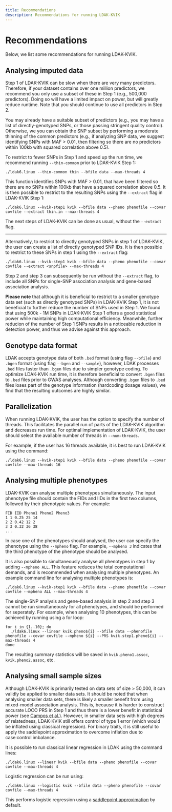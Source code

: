 ```yaml
---
title: Recommendations
description: Recommendations for running LDAK-KVIK
---
```


# Recommendations

Below, we list some recommendations for running LDAK-KVIK. 

## Analysing imputed data

Step 1 of LDAK-KVIK can be slow when there are very many predictors. Therefore, if your dataset contains over one million predictors, we recommend you only use a subset of these in Step 1 (e.g., 500,000 predictors). Doing so will have a limited impact on power, but will greatly reduce runtime. Note that you should continue to use all predictors in Step 2.

You may already have a suitable subset of predictors (e.g., you may have a list of directly-genotyped SNPs, or those passing stringent quality control). Otherwise, we you can obtain the SNP subset by performing a moderate thinning of the common predictors (e.g., if analyzing SNP data, we suggest identifying SNPs with MAF > 0.01, then filtering so there are no predictors within 100kb with squared correlation above 0.5).

To restrict to fewer SNPs in Step 1 and speed up the run time, we recommend running `--thin-common` prior to LDAK-KVIK Step 1:

```
./ldak6.linux --thin-common thin --bfile data --max-threads 4
```
This function identifies SNPs with MAF > 0.01, that have been filtered so there are no SNPs within 100kb that have a squared correlation above 0.5. It is then possible to restrict to the resulting SNPs using the `--extract` flag in LDAK-KVIK Step 1:
```
./ldak6.linux --kvik-step1 kvik --bfile data --pheno phenofile --covar covfile --extract thin.in --max-threads 4
```
The next steps of LDAK-KVIK can be done as usual, without the `--extract` flag.

---

Alternatively, to restrict to directly genotyped SNPs in step 1 of LDAK-KVIK, the user can create a list of directly genotyped SNP IDs. It is then possible to restrict to these SNPs in step 1 using the `--extract` flag:
```
./ldak6.linux --kvik-step1 kvik --bfile data --pheno phenofile --covar covfile --extract <snpfile> --max-threads 4
```

Step 2 and step 3 can subsequently be run without the `--extract` flag, to include all SNPs for single-SNP association analysis and gene-based association analysis.

**Please note** that although it is beneficial to restrict to a smaller genotype data set (such as directly genotyped SNPs) in LDAK-KVIK Step 1, it is not beneficial to further reduce the number of SNPs used in Step 1. We found that using 500k - 1M SNPs in LDAK-KVIK Step 1 offers a good statistical power while maintaining high computational efficiency.  Meanwhile, further reducion of the number of Step 1 SNPs results in a noticeable reduction in detection power, and thus we advise against this approach.

## Genotype data format

LDAK accepts genotype data of both `.bed` format (using flag `--bfile`) and `.bgen` format (using flag `--bgen` and `--sample`), however, LDAK processes `.bed` files faster than `.bgen` files due to simpler genotype coding. To optimize LDAK-KVIK run time, it is therefore beneficial to convert `.bgen` files to `.bed` files prior to GWAS analyses. Although converting `.bgen` files to `.bed` files loses part of the genotype information (hardcoding dosage values), we find that the resulting outcomes are highly similar. 

## Parallelization

When running LDAK-KVIK, the user has the option to specify the number of threads. This facilitates the parallel run of parts of the LDAK-KVIK algorithm and decreases run time. For optimal implementation of LDAK-KVIK, the user should select the available number of threads in `--num-threads`.

For example, if the user has 16 threads available, it is best to run LDAK-KVIK using the command:
```
./ldak6.linux --kvik-step1 kvik --bfile data --pheno phenofile --covar covfile --max-threads 16
```

## Analysing multiple phenotypes

LDAK-KVIK can analyse multiple phenotypes simultaneously. The input phenotype file should contain the FIDs and IIDs in the first two columns, followed by their phenotypic values. For example:
```
FID IID Pheno1 Pheno2 Pheno3
1 1 0.25 25 14
2 2 0.42 12 2
3 3 0.32 36 38
...
```

In case one of the phenotypes should analysed, the user can specify the phenotype using the `--mpheno` flag. For example, `--mpheno 3` indicates that the third phenotype of the phenotype should be analysed.

It is also possible to simultaneously analyse all phenotypes in step 1 by adding `--mpheno ALL`. This feature reduces the total computational demands, and is recommended when analysing multiple phenotypes. An example command line for analysing multiple phenotypes is:

```
./ldak6.linux --kvik-step1 kvik --bfile data --pheno phenofile --covar covfile --mpheno ALL --max-threads 4
```

The single-SNP analysis and gene-based analysis in step 2 and step 3 cannot be run simultaneously for all phenotypes, and should be performed for seperately. For example, when analysing 10 phenotypes, this can be achieved by running using a for loop:

```
for i in {1..10}; do
  ./ldak6.linux --linear kvik.pheno${i} --bfile data --phenofile phenofile --covar covfile --mpheno ${i} --PRS kvik.step1.pheno${i} --max-threads 4
done
```

The resulting summary statistics will be saved in `kvik.pheno1.assoc`, `kvik.pheno2.assoc`, etc.

## Analysing small sample sizes

Although LDAK-KVIK is primarily tested on data sets of size > 50,000, it can validly be applied to smaller data sets. It should be noted that when analysing smaller data sets, there is likely a smaller benefit from using mixed-model association analysis. This is, because it is harder to construct accurate LOCO PRS in Step 1 and thus there is a lower benefit in statistical power (see [Campos et al.](https://www.nature.com/articles/s41588-023-01500-0)). However, in smaller data sets with high degrees of relatedness, LDAK-KVIK still offers control of type 1 error (which would be inflated using classical regression). For binary traits, it is still useful to apply the saddlepoint approximation to overcome inflation due to case:control imbalance. 

It is possible to run classical linear regression in LDAK using the command lines:

```
./ldak6.linux --linear kvik --bfile data --pheno phenofile --covar covfile --max-threads 4
```

Logistic regression can be run using:

```
./ldak6.linux --logistic kvik --bfile data --pheno phenofile --covar covfile --max-threads 4
```
This performs logistic regression using a [saddlepoint approximation](/docs/assoc/spa) by default.

